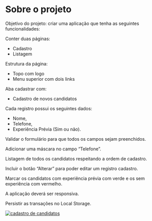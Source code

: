 # Sobre o projeto
Objetivo do projeto: criar uma aplicação que tenha as seguintes funcionalidades:

Conter duas páginas:
  * Cadastro  
  * Listagem 

Estrutura da página:
  * Topo com logo 
  * Menu superior com dois links 

Aba cadastrar com:
  * Cadastro de novos candidatos
 
Cada registro possui os seguintes dados: 
  * Nome, 
  * Telefone, 
  * Experiência Prévia (Sim ou não).

Validar o formulário para que todos os campos sejam preenchidos.

Adicionar uma máscara no campo “Telefone”.

Listagem de todos os candidatos respeitando a ordem de cadastro.

Incluir o botão “Alterar” para poder editar um registro cadastro.

Marcar os candidatos com experiência prévia com verde e os sem experiência com vermelho.

A aplicação deverá ser responsiva.

Persistir as transações no Local Storage.

[![cadastro de candidatos](https://user-images.githubusercontent.com/104803568/205666467-ba3bec18-ed0b-43b6-99a1-5bae7c9f6556.png)](https://www.youtube.com/watch?v=NqVU11jo-lw&feature=youtu.be)

